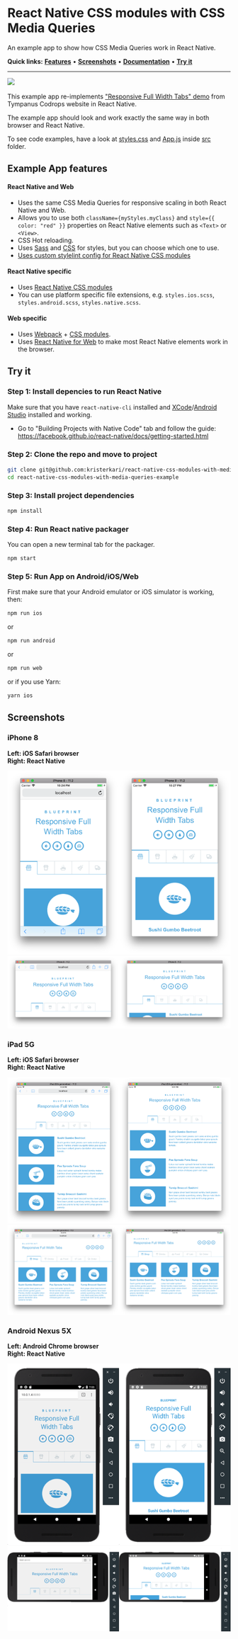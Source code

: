 # React Native CSS modules with CSS Media Queries

An example app to show how CSS Media Queries work in React Native.

**Quick links:** **[Features](#example-app-features)** • **[Screenshots](#screenshots)** • **[Documentation](https://github.com/kristerkari/react-native-css-modules#documentation)** • **[Try it](#try-it)**

---

<img src="screenshots/react-native-css-media-queries.gif" width="600">

This example app re-implements ["Responsive Full Width Tabs" demo](https://tympanus.net/Blueprints/FullWidthTabs/) from Tympanus Codrops website in React Native.

The example app should look and work exactly the same way in both browser and React Native.

To see code examples, have a look at [styles.css](/src/styles.css#L222) and [App.js](/src/App.js) inside [src](/src) folder.

## Example App features

#### React Native and Web

* Uses the same CSS Media Queries for responsive scaling in both React Native and Web.
* Allows you to use both `className={myStyles.myClass}` and `style={{ color: "red" }}` properties on React Native elements such as `<Text>` or `<View>`.
* CSS Hot reloading.
* Uses [Sass](src/Buttons.scss) and [CSS](src/ProfileCard.css) for styles, but you can choose which one to use.
* [Uses custom stylelint config for React Native CSS modules](https://github.com/kristerkari/stylelint-config-react-native-css-modules)

#### React Native specific

* Uses [React Native CSS modules](https://github.com/kristerkari/react-native-css-modules)
* You can use platform specific file extensions, e.g. `styles.ios.scss`, `styles.android.scss`, `styles.native.scss`.

#### Web specific

* Uses [Webpack](https://webpack.js.org/) + [CSS modules](https://github.com/css-modules/css-modules).
* Uses [React Native for Web](https://github.com/necolas/react-native-web) to make most React Native elements work in the browser.

## Try it

### Step 1: Install depencies to run React Native

Make sure that you have `react-native-cli` installed and [XCode](https://developer.apple.com/xcode/)/[Android Studio](https://developer.android.com/studio/index.html) installed and working.

* Go to "Building Projects with Native Code" tab and follow the guide: https://facebook.github.io/react-native/docs/getting-started.html

### Step 2: Clone the repo and move to project

```sh
git clone git@github.com:kristerkari/react-native-css-modules-with-media-queries-example.git
cd react-native-css-modules-with-media-queries-example
```

### Step 3: Install project dependencies

```sh
npm install
```

### Step 4: Run React native packager

You can open a new terminal tab for the packager.

```sh
npm start
```

### Step 5: Run App on Android/iOS/Web

First make sure that your Android emulator or iOS simulator is working, then:

```sh
npm run ios
```

or

```sh
npm run android
```

or

```sh
npm run web
```

or if you use Yarn:

```sh
yarn ios
```

## Screenshots

### iPhone 8

**Left: iOS Safari browser**<br>
**Right: React Native**

<img src="screenshots/iphone-browser-portrait.png" width="50%"><img src="screenshots/iphone-native-portrait.png" width="50%">
<img src="screenshots/iphone-browser-landscape.png" width="50%"><img src="screenshots/iphone-native-landscape.png" width="50%">

### iPad 5G

**Left: iOS Safari browser**<br>
**Right: React Native**

<img src="screenshots/ipad-browser-portrait.png" width="50%"><img src="screenshots/ipad-native-portrait.png" width="50%">
<img src="screenshots/ipad-browser-landscape.png" width="50%"><img src="screenshots/ipad-native-landscape.png" width="50%">

### Android Nexus 5X

**Left: Android Chrome browser**<br>
**Right: React Native**

<img src="screenshots/android-browser-portrait.png" width="50%"><img src="screenshots/android-native-portrait.png" width="50%">
<img src="screenshots/android-browser-landscape.png" width="50%"><img src="screenshots/android-native-landscape.png" width="50%">
